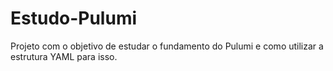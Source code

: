 # Estudo-Pulumi

Projeto com o objetivo de estudar o fundamento do Pulumi e como utilizar a estrutura YAML para isso.
